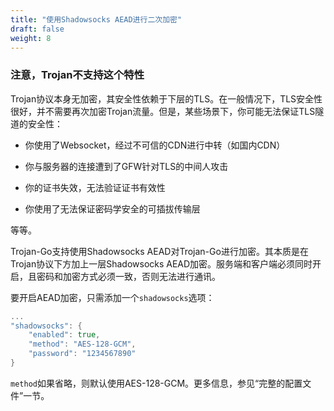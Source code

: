 ```yaml
---
title: "使用Shadowsocks AEAD进行二次加密"
draft: false
weight: 8
---
```


### 注意，Trojan不支持这个特性

Trojan协议本身无加密，其安全性依赖于下层的TLS。在一般情况下，TLS安全性很好，并不需要再次加密Trojan流量。但是，某些场景下，你可能无法保证TLS隧道的安全性：

- 你使用了Websocket，经过不可信的CDN进行中转（如国内CDN）

- 你与服务器的连接遭到了GFW针对TLS的中间人攻击

- 你的证书失效，无法验证证书有效性

- 你使用了无法保证密码学安全的可插拔传输层

等等。

Trojan-Go支持使用Shadowsocks AEAD对Trojan-Go进行加密。其本质是在Trojan协议下方加上一层Shadowsocks AEAD加密。服务端和客户端必须同时开启，且密码和加密方式必须一致，否则无法进行通讯。

要开启AEAD加密，只需添加一个```shadowsocks```选项：

```go
...
"shadowsocks": {
    "enabled": true,
    "method": "AES-128-GCM",
    "password": "1234567890"
}
```

```method```如果省略，则默认使用AES-128-GCM。更多信息，参见“完整的配置文件”一节。

